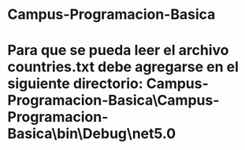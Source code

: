# Campus-Programacion-Basica

# Para que se pueda leer el archivo countries.txt debe agregarse en el siguiente directorio: Campus-Programacion-Basica\Campus-Programacion-Basica\bin\Debug\net5.0
